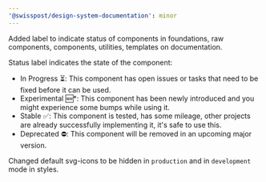 ```yaml
---
'@swisspost/design-system-documentation': minor
---
```


Added label to indicate status of components in foundations, raw components, components, utilities, templates on documentation.

Status label indicates the state of the component:
- In Progress ⏳: This component has open issues or tasks that need to be fixed before it can be used.
- Experimental 🆕*: This component has been newly introduced and you might experience some bumps while using it.
- Stable ✅: This component is tested, has some mileage, other projects are already successfully implementing it, it's safe to use this.
- Deprecated ⛔: This component will be removed in an upcoming major version.

Changed default svg-icons to be hidden in `production` and in `development` mode in styles.
